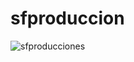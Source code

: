 # sfproduccion
 
![sfproducciones](https://user-images.githubusercontent.com/58510015/199143863-55b96698-1f9a-410c-b19c-b00104f622e0.png)

